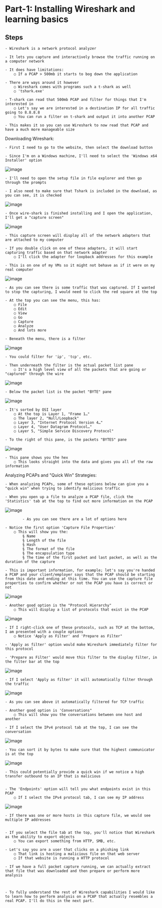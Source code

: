 # Part-1: Installing Wireshark and learning basics

## Steps

	- Wireshark is a network protocol analyzer

	- It lets you capture and interactively browse the traffic running on a computer network

	- It does have limitations:
		○ If a PCAP > 500mb it starts to bog down the application

	- There are ways around it however
		○ Wireshark comes with programs such a t-shark as well
		○ 'tshark.exe'

	- T-shark can read that 500mb PCAP and filter for things that I'm interested in
		○ Let's say we are interested in a destination IP for all traffic going to 8.8.8.8
		○ You can run a filter on t-shark and output it into another PCAP

	- This makes it so you can use Wireshark to now read that PCAP and have a much more manageable size


Downloading Wireshark:

	- First I need to go to the website, then select the download button

	- Since I'm on a Windows machine, I'll need to select the 'Windows x64 Installer' option
	
![image](https://github.com/user-attachments/assets/9820344a-7974-4792-a7e0-6f815db7f6e7)

	- I'll need to open the setup file in file explorer and then go through the prompts

	- I also need to make sure that Tshark is included in the download, as you can see, it is checked

![image](https://github.com/user-attachments/assets/45715fe0-d2d1-42bb-a7b4-d326807d03e6)

	- Once wire-shark is finished installing and I open the application, I'll get a "capture screen"

![image](https://github.com/user-attachments/assets/09689033-32af-4522-a6e9-815d5a23e8ce)

	- This capture screen will display all of the network adapters that are attached to my computer

	- If you double click on one of these adapters, it will start capturing traffic based on that network adapter
		○ I'll click the adapter for loopback addresses for this example

	- This is on one of my VMs so it might not behave as if it were on my real computer

![image](https://github.com/user-attachments/assets/575e6816-4330-485e-a6c0-8eeeaed4b692)

	- As you can see there is some traffic that was captured. If I wanted to stop the capturing, I would need to click the red square at the top

	- At the top you can see the menu, this has:
		○ File
		○ Edit
		○ View
		○ Go
		○ Capture
		○ Analyze
		○ And lots more

	- Beneath the menu, there is a filter

![image](https://github.com/user-attachments/assets/02c40dc8-7eab-4a6e-8090-5cbcb53a0f3a)

	- You could filter for 'ip', 'tcp', etc. 

	- Then underneath the filter is the actual packet list pane
		○ It's a high level view of all the packets that are going or "captured" through the wire

![image](https://github.com/user-attachments/assets/68effc46-33c1-4f34-bf4b-b3e317184f5f)

	- Below the packet list is the packet "BYTE" pane

![image](https://github.com/user-attachments/assets/698db3b6-0790-40d8-a108-98409827cd75)

	- It's sorted by OSI layer 
		○ At the top is Layer 1, "Frame 1…"
		○ The layer 2, "Null/Loopback"
		○ Layer 3, "Internet Protocol Version 4…"
		○ Layer 4, "User Datagram Protocol…"
		○ Layer 5, "Simple Service Discovery Protocol"

	- To the right of this pane, is the packets "BYTES" pane

![image](https://github.com/user-attachments/assets/47409ba9-896a-4035-932d-8fb5423e811e)

	- This pane shows you the hex 
		○ This looks straight into the data and gives you all of the raw information 


Analyzing PCAPs and "Quick Win" Strategies:

	- When analyzing PCAPs, some of these options below can give you a "quick win" when trying to identify malicious traffic

	- When you open up a file to analyze a PCAP file, click the 'Statistics' tab at the top to find out more information on the PCAP

![image](https://github.com/user-attachments/assets/2b987590-5a27-4f01-bc2e-8eccbd978459)

			- As you can see there are a lot of options here

	- Notice the first option 'Capture File Properties'
		○ This will show you the:
			§ Name
			§ Length of the file
			§ Hash
			§ The format of the file
			§ The encapsulation type
			§ The time of the first packet and last packet, as well as the duration of the capture

	- This is important information, for example; let's say you're handed a PCAP and your client/employer says that the PCAP should be starting from this date and ending at this time. You can use the capture file properties to confirm whether or not the PCAP you have is correct or not

![image](https://github.com/user-attachments/assets/ecf31ae3-d426-4f6a-857a-18af3b2fe915)

	- Another good option is the "Protocol Hierarchy" 
		○ This will display a list of protocols that exist in the PCAP

![image](https://github.com/user-attachments/assets/b0dc3ebf-152b-4f38-9bd0-0139a8267974)

	- If I right-click one of these protocols, such as TCP at the bottom, I am presented with a couple options
		○ Notice 'Apply as Filter' and 'Prepare as Filter"

	- 'Apply as filter' option would make Wireshark immediately filter for this protocol

	- 'Prepare as Filter' would move this filter to the display filter, in the filter bar at the top

![image](https://github.com/user-attachments/assets/d488cbe9-8410-452c-9fce-4130265fb219)

	- If I select 'Apply as filter' it will automatically filter through the traffic 

![image](https://github.com/user-attachments/assets/67e5e20e-1adb-4ffd-a3a6-2a61c79e2204)

	- As you can see above it automatically filtered for TCP traffic

	- Another good option is 'Conversations"
		○ This will show you the conversations between one host and another

	- If I select the IPv4 protocol tab at the top, I can see the conversation

![image](https://github.com/user-attachments/assets/baec00ee-4594-4afc-aad6-72435867bda3)

	- You can sort it by bytes to make sure that the highest communicator is at the top

![image](https://github.com/user-attachments/assets/ab91cc4d-8fb7-425a-a733-ae2a64e224b0)


	- This could potentially provide a quick win if we notice a high transfer outbound to an IP that is malicious


	- The 'Endpoints' option will tell you what endpoints exist in this PCAP
		○ If I select the IPv4 protocol tab, I can see my IP address

![image](https://github.com/user-attachments/assets/6b8503a9-e264-4e01-8b67-f2ecf4d67da4)

	- If there was one or more hosts in this capture file, we would see multiple IP addresses


	- If you select the file tab at the top, you'll notice that Wireshark as the ability to export objects 
		○ You can export something from HTTP, SMB, etc. 

	- Let's say you are a user that clicks on a phishing link
		○ That link is hosting a malicious file on that web server 
		○ If that website is running a HTTP protocol

	- If we have a full packet capture running, we can actually extract that file that was downloaded and then prepare or perform more analysis



	- To fully understand the rest of Wireshark capabilities I would like to learn how to perform analysis on a PCAP that actually resembles a real PCAP. I'll do this in the next part. 
